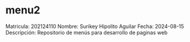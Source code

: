 # menu2
Matricula: 	202124110
Nombre:	 	Surikey Hipolito Aguilar
Fecha: 		2024-08-15
Descripción:	Repositorio de menús para desarrollo de paginas web
